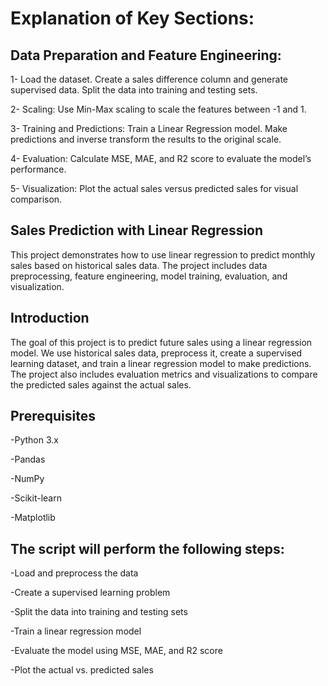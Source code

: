 
# Explanation of Key Sections:




## Data Preparation and Feature Engineering:

1- Load the dataset. Create a sales difference column and generate supervised data. Split the data into training and testing sets.

2- Scaling: Use Min-Max scaling to scale the features between -1 and 1.

3- Training and Predictions: Train a Linear Regression model. Make predictions and inverse transform the results to the original scale.

4- Evaluation: Calculate MSE, MAE, and R2 score to evaluate the model’s performance.

5- Visualization: Plot the actual sales versus predicted sales for visual comparison.
## Sales Prediction with Linear Regression

This project demonstrates how to use linear regression to predict monthly sales based on historical sales data. The project includes data preprocessing, feature engineering, model training, evaluation, and visualization.
## Introduction

The goal of this project is to predict future sales using a linear regression model. We use historical sales data, preprocess it, create a supervised learning dataset, and train a linear regression model to make predictions. The project also includes evaluation metrics and visualizations to compare the predicted sales against the actual sales.
## Prerequisites

-Python 3.x

-Pandas

-NumPy

-Scikit-learn

-Matplotlib
## The script will perform the following steps:

-Load and preprocess the data

-Create a supervised learning problem

-Split the data into training and testing sets

-Train a linear regression model

-Evaluate the model using MSE, MAE, and R2 score

-Plot the actual vs. predicted sales